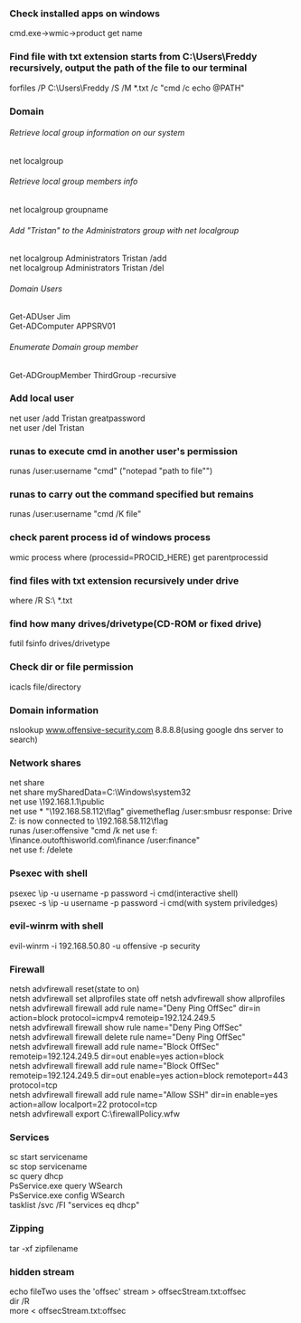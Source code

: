 ### Check installed apps on windows
cmd.exe->wmic->product get name

### Find file with txt extension starts from C:\Users\Freddy recursively, output the path of the file to our terminal
forfiles /P C:\Users\Freddy /S /M *.txt /c "cmd /c echo @PATH"

### Domain
###### Retrieve local group information on our system
net localgroup

###### Retrieve local group members info
net localgroup groupname

###### Add "Tristan" to the Administrators group with net localgroup
net localgroup Administrators Tristan /add  
net localgroup Administrators Tristan /del

###### Domain Users
Get-ADUser Jim  
Get-ADComputer APPSRV01  

###### Enumerate Domain group member
Get-ADGroupMember ThirdGroup -recursive  

### Add local user
net user /add Tristan greatpassword  
net user /del Tristan

### runas to execute cmd in another user's permission
runas /user:username "cmd" ("notepad "path to file"")

### runas to carry out the command specified but remains
runas /user:username "cmd /K file"

### check parent process id of windows process
wmic process where (processid=PROCID_HERE) get parentprocessid

### find files with txt extension recursively under drive 
where /R S:\ *.txt

### find how many drives/drivetype(CD-ROM or fixed drive) 
futil fsinfo drives/drivetype
 
### Check dir or file permission
icacls file/directory

### Domain information
nslookup www.offensive-security.com 8.8.8.8(using google dns server to search)  

### Network shares
net share  
net share mySharedData=C:\Windows\system32  
net use \\192.168.1.1\public  
net use * "\\192.168.58.112\flag" givemetheflag /user:smbusr response: Drive Z: is now connected to \\192.168.58.112\flag  
runas /user:offensive "cmd /k net use f: \\finance.outofthisworld.com\finance /user:finance"  
net use f: /delete

### Psexec with shell
psexec \\ip -u username -p password -i cmd(interactive shell)  
psexec -s \\ip -u username -p password -i cmd(with system priviledges)  

### evil-winrm with shell
evil-winrm -i 192.168.50.80 -u offensive -p security

### Firewall
netsh advfirewall reset(state to on)  
netsh advfirewall set allprofiles state off
netsh advfirewall show allprofiles  
netsh advfirewall firewall add rule name="Deny Ping OffSec" dir=in action=block protocol=icmpv4 remoteip=192.124.249.5  
netsh advfirewall firewall show rule name="Deny Ping OffSec"  
netsh advfirewall firewall delete rule name="Deny Ping OffSec"  
netsh advfirewall firewall add rule name="Block OffSec" remoteip=192.124.249.5 dir=out enable=yes action=block  
netsh advfirewall firewall add rule name="Block OffSec" remoteip=192.124.249.5 dir=out enable=yes action=block remoteport=443 protocol=tcp  
netsh advfirewall firewall add rule name="Allow SSH" dir=in enable=yes action=allow localport=22 protocol=tcp  
netsh advfirewall export C:\firewallPolicy.wfw

### Services
sc start servicename  
sc stop servicename  
sc query dhcp  
PsService.exe query WSearch  
PsService.exe config WSearch  
tasklist /svc /FI "services eq dhcp"

### Zipping
tar -xf zipfilename

### hidden stream
echo fileTwo uses the 'offsec' stream > offsecStream.txt:offsec  
dir /R  
more < offsecStream.txt:offsec
